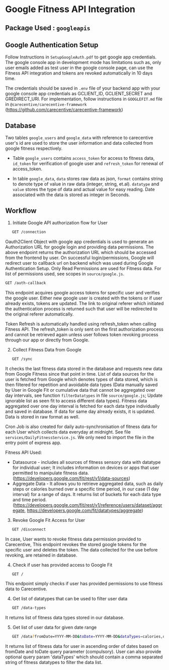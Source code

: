 # Google Fitness API Integration

## Package Used : `googleapis`

## Google Authentication Setup

Follow Instructions in `SetupGoogleAuth.pdf` to get google app credentials. The google console app in development mode has limitations such as, only user emails added as test user in the google console page, can use the Fitness API integration and tokens are revoked automatically in 10 days time.

The credentials should be saved in `.env` file of your backend app with your google console app credentials as GCLIENT_ID, GCLIENT_SECRET and GREDIRECT_URI. For implementation, follow instructions in `GOOGLEFIT.md` file in `@carecentive/carecentive-framework` (https://github.com/carecentive/carecentive-framework)

## Database

Two tables `google_users` and `google_data` with reference to carecentive user's id are used to store the user information and data collected from google fitness respectively.

- Table `google_users` contains `access_token` for access to fitness data, `id_token` for verification of google user and `refresh_token` for renewal of access_token.

- In table `google_data`, `data` stores raw data as json, `format` contains string to denote type of value in raw data (integer, string, et.al). `datatype` and `value` stores the type of data and actual value for easy reading. Date associated with the data is stored as integer in Seconds.

## Workflow

1. Initiate Google API authorization flow for User

```sh
   GET /connection
```

Oauth2Client Object with google app credentials is used to generate an Authorization URL for google login and providing data permissions. The above endpoint returns the authorization URL which should be accessed from the frontend by user. On successful login/permissions, Google will redirect user to callback url on backend which was used during Google Authentication Setup. Only Read Permissions are used for Fitness data. For list of permissions used, see scopes in `source/google.js`.

```sh
GET /auth-callback
```

This endpoint acquires google access tokens for specific user and verifies the google user. Either new google user is created with the tokens or if user already exists, tokens are updated. The link to original referer which initiated the authentication process is returned such that user will be redirected to the original referer automatically.

Token Refresh is automatically handled using refresh_token when calling Fitness API. The refresh_token is only sent on the first authorization process and cannot be retrieved again unless user follows token revoking process through our app or directly from Google.

2. Collect Fitness Data from Google

```sh
   GET /sync
```

It checks the last fitness data stored in the database and requests new data from Google Fitness since that point in time. List of data sources for the user is fetched from Google which denotes types of data stored, which is then filtered for repetition and avoidable data types (Data manually saved by User in Google Fit or cumulative data that cannot be aggregated over day intervals, see function `filterDatatypes` in file `source/google.js`; Update ignorable list as seen fit to access different data types).
Fitness data aggregated over one day interval is fetched for each data type individually and saved in database. If data for same day already exists, it is updated. Data is stored in raw format as well.

Cron Job is also created for daily auto-synchronisation of fitness data for each User which collects data everyday at midnight. See file `services/DailyFitnessService.js`. We only need to import the file in the entry point of express app.

Fitness API Used:

- Datasource - includes all sources of fitness sensory data with datatype for individual user; It includes information on devices or apps that user permitted to manipulate fitness data.
  (https://developers.google.com/fit/rest/v1/data-sources)
- Aggregate Data - It allows you to retrieve aggregated data, such as daily steps or calories burned over a specific time period, in our case (1 day interval) for a range of days. It returns list of buckets for each data type and time period.
  (https://developers.google.com/fit/rest/v1/reference/users/dataset/aggregate,
  https://developers.google.com/fit/datatypes/aggregate)

3. Revoke Google Fit Access for User

```sh
   GET /disconnect
```

In case, User wants to revoke fitness data permission provided to Carecentive, This endpoint revokes the stored google tokens for the specific user and deletes the token. The data collected for the use before revoking, are retained in database.

4. Check if user has provided access to Google Fit

```sh
   GET /
```

This endpoint simply checks if user has provided permissions to use fitness data to Carecentive.

4. Get list of datatypes that can be used to filter user data

```sh
   GET /data-types
```

It returns list of fitness data types stored in our database.

5. Get list of user data for given date range

```sh
   GET /data?fromDate=YYYY-MM-DD&toDate=YYYY-MM-DD&dataTypes=calories,distance
```

It returns list of fitness data for user in ascending order of dates based on fromDate and toDate query parameter (compulsory). User can also provide optional query param 'dataTypes' which should contain a comma separated string of fitness datatypes to filter the data list.

